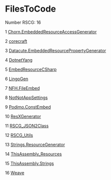 <h1>FilesToCode</h1>

Number RSCG: 16

   1 [Chorn.EmbeddedResourceAccessGenerator](/docs/Chorn.EmbeddedResourceAccessGenerator)

   2 [corecraft](/docs/corecraft)

   3 [Datacute.EmbeddedResourcePropertyGenerator](/docs/Datacute.EmbeddedResourcePropertyGenerator)

   4 [DotnetYang](/docs/DotnetYang)

   5 [EmbedResourceCSharp](/docs/EmbedResourceCSharp)

   6 [LingoGen](/docs/LingoGen)

   7 [NFH.FileEmbed](/docs/NFH.FileEmbed)

   8 [NotNotAppSettings](/docs/NotNotAppSettings)

   9 [Podimo.ConstEmbed](/docs/Podimo.ConstEmbed)

   10 [ResXGenerator](/docs/ResXGenerator)

   11 [RSCG_JSON2Class](/docs/RSCG_JSON2Class)

   12 [RSCG_Utils](/docs/RSCG_Utils)

   13 [Strings.ResourceGenerator](/docs/Strings.ResourceGenerator)

   14 [ThisAssembly_Resources](/docs/ThisAssembly_Resources)

   15 [ThisAssembly.Strings](/docs/ThisAssembly.Strings)

   16 [Weave](/docs/Weave)
    